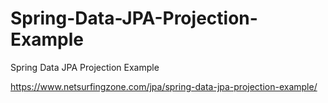 # Spring-Data-JPA-Projection-Example
Spring Data JPA Projection Example

https://www.netsurfingzone.com/jpa/spring-data-jpa-projection-example/
